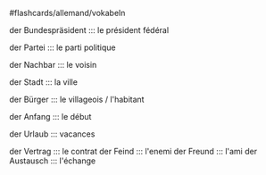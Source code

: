 #flashcards/allemand/vokabeln

der Bundespräsident ::: le président fédéral
<!--SR:!2022-11-04,4,284-->
der Partei ::: le parti politique
<!--SR:!2022-11-04,4,284-->
der Nachbar ::: le voisin
<!--SR:!2022-11-16,16,290!2022-11-17,17,290-->
der Stadt ::: la ville
<!--SR:!2022-11-17,17,290-->
der Bürger ::: le villageois / l'habitant
<!--SR:!2022-11-17,17,290-->
der Anfang ::: le début
<!--SR:!2022-11-16,16,290!2022-11-14,14,290-->
der Urlaub ::: vacances
<!--SR:!2022-11-12,12,270!2022-11-12,12,270-->
der Vertrag ::: le contrat
der Feind ::: l'enemi 
der Freund ::: l'ami
der Austausch ::: l'échange
